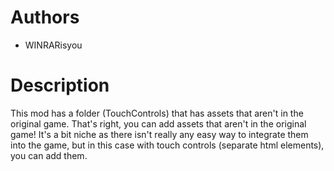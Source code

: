 # Authors
- WINRARisyou
# Description
This mod has a folder (TouchControls) that has assets that aren't in the original game. That's right, you can add assets that aren't in the original game! It's a bit niche as there isn't really any easy way to integrate them into the game, but in this case with touch controls (separate html elements), you can add them.
